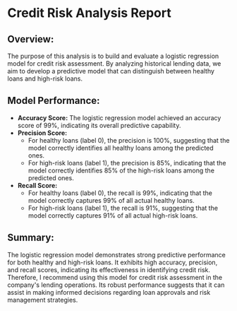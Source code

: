 # Credit Risk Analysis Report

## Overview:
The purpose of this analysis is to build and evaluate a logistic regression model for credit risk assessment. By analyzing historical lending data, we aim to develop a predictive model that can distinguish between healthy loans and high-risk loans.

## Model Performance:
- **Accuracy Score:** The logistic regression model achieved an accuracy score of 99%, indicating its overall predictive capability.
- **Precision Score:**
  - For healthy loans (label 0), the precision is 100%, suggesting that the model correctly identifies all healthy loans among the predicted ones.
  - For high-risk loans (label 1), the precision is 85%, indicating that the model correctly identifies 85% of the high-risk loans among the predicted ones.
- **Recall Score:**
  - For healthy loans (label 0), the recall is 99%, indicating that the model correctly captures 99% of all actual healthy loans.
  - For high-risk loans (label 1), the recall is 91%, suggesting that the model correctly captures 91% of all actual high-risk loans.

## Summary:
The logistic regression model demonstrates strong predictive performance for both healthy and high-risk loans. It exhibits high accuracy, precision, and recall scores, indicating its effectiveness in identifying credit risk. Therefore, I recommend using this model for credit risk assessment in the company's lending operations. Its robust performance suggests that it can assist in making informed decisions regarding loan approvals and risk management strategies.
